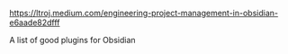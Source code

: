 https://ltroj.medium.com/engineering-project-management-in-obsidian-e6aade82dfff

A list of good plugins for Obsidian